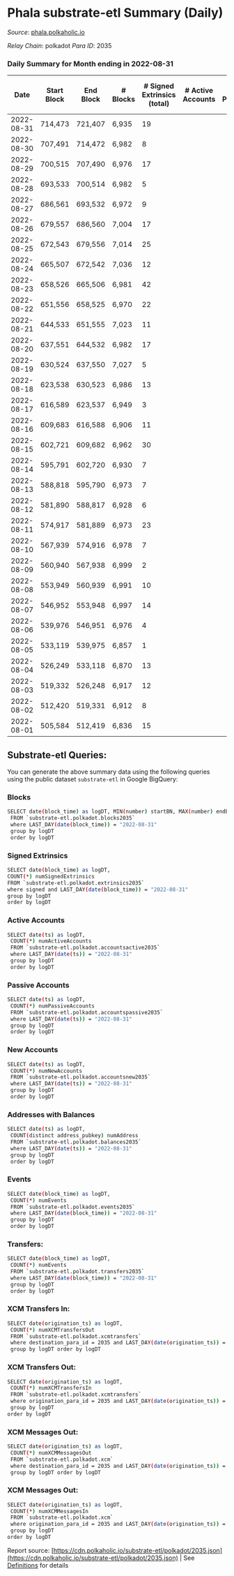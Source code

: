 # Phala substrate-etl Summary (Daily)

_Source_: [phala.polkaholic.io](https://phala.polkaholic.io)

*Relay Chain*: polkadot
*Para ID*: 2035



### Daily Summary for Month ending in 2022-08-31


| Date | Start Block | End Block | # Blocks | # Signed Extrinsics (total) | # Active Accounts | # Passive | # New | # Addresses with Balances | # Events | # Transfers | # XCM Transfers In | # XCM Transfers Out | # XCM In | # XCM Out | Issues | 
| ---- | ----------- | --------- | -------- | --------------------------- | ----------------- | --------- | ----- | ------------------------- | -------- | ----------- | ------------------ | ------------------- | -------- | --------- | ------ |
| 2022-08-31 | 714,473 | 721,407 | 6,935 | 19 |  |  |  | 2,563 | 14,029 | 6 ($48.05) | 1 ($20.41) | 1 ($20.53) |  |  |  |
| 2022-08-30 | 707,491 | 714,472 | 6,982 | 8 |  |  |  | 2,560 | 14,021 | 2 ($68.48) |   |   |  |  |  |
| 2022-08-29 | 700,515 | 707,490 | 6,976 | 17 |  |  |  | 2,558 | 14,075 | 2 ($1.11) |   | 1 ($4.17) |  |  |  |
| 2022-08-28 | 693,533 | 700,514 | 6,982 | 5 |  |  |  | 2,557 | 14,002 |   |   |   |  |  |  |
| 2022-08-27 | 686,561 | 693,532 | 6,972 | 9 |  |  |  | 2,557 | 14,010 | 2 ($16.53) |   | 1 ($0.09) |  |  |  |
| 2022-08-26 | 679,557 | 686,560 | 7,004 | 17 |  |  |  | 2,557 | 14,125 | 4 ($103.25) |   |   |  |  |  |
| 2022-08-25 | 672,543 | 679,556 | 7,014 | 25 |  |  |  | 2,555 | 14,281 | 7 ($525.44) | 5 ($3.41) | 8 ($316.12) |  |  |  |
| 2022-08-24 | 665,507 | 672,542 | 7,036 | 12 |  |  |  | 2,551 | 14,196 | 2 ($8.56) | 4 ($6.97) | 4 ($1.57) |  |  |  |
| 2022-08-23 | 658,526 | 665,506 | 6,981 | 42 |  |  |  | 2,550 | 14,365 | 17 ($66.21) | 8 ($1.44) | 8 ($1.74) |  |  |  |
| 2022-08-22 | 651,556 | 658,525 | 6,970 | 22 |  |  |  | 2,537 | 14,111 | 4 ($88.18) |   | 2 ($0.61) |  |  |  |
| 2022-08-21 | 644,533 | 651,555 | 7,023 | 11 |  |  |  | 2,532 | 14,116 | 4 ($33.03) |   |   |  |  |  |
| 2022-08-20 | 637,551 | 644,532 | 6,982 | 17 |  |  |  | 2,532 | 14,078 | 5 ($38.66) |   |   |  |  |  |
| 2022-08-19 | 630,524 | 637,550 | 7,027 | 5 |  |  |  | 2,528 | 14,098 | 1 ($60.23) |   |   |  |  |  |
| 2022-08-18 | 623,538 | 630,523 | 6,986 | 13 |  |  |  | 2,528 | 14,058 | 2 ($6.04) |   |   |  |  |  |
| 2022-08-17 | 616,589 | 623,537 | 6,949 | 3 |  |  |  | 2,527 | 13,926 | 1 ($0.12) |   |   |  |  |  |
| 2022-08-16 | 609,683 | 616,588 | 6,906 | 11 |  |  |  | 2,526 | 13,920 | 1 ($32.89) |   |   |  |  |  |
| 2022-08-15 | 602,721 | 609,682 | 6,962 | 30 |  |  |  | 2,524 | 14,165 | 1 ($6.70) |   |   |  |  |  |
| 2022-08-14 | 595,791 | 602,720 | 6,930 | 7 |  |  |  | 2,523 | 13,912 | 2 ($5.55) |   |   |  |  |  |
| 2022-08-13 | 588,818 | 595,790 | 6,973 | 7 |  |  |  | 2,522 | 13,993 | 1 ($0.41) |   |   |  |  |  |
| 2022-08-12 | 581,890 | 588,817 | 6,928 | 6 |  |  |  | 2,522 | 13,908 | 2 ($1.48) |   |   |  |  |  |
| 2022-08-11 | 574,917 | 581,889 | 6,973 | 23 |  |  |  | 2,521 | 14,103 | 8 ($10,103.14) |   |   |  |  |  |
| 2022-08-10 | 567,939 | 574,916 | 6,978 | 7 |  |  |  | 2,514 | 14,009 |   |   |   |  |  |  |
| 2022-08-09 | 560,940 | 567,938 | 6,999 | 2 |  |  |  | 2,514 | 14,018 |   |   |   |  |  |  |
| 2022-08-08 | 553,949 | 560,939 | 6,991 | 10 |  |  |  | 2,514 | 14,053 |   |   |   |  |  |  |
| 2022-08-07 | 546,952 | 553,948 | 6,997 | 14 |  |  |  | 2,514 | 14,085 | 2 ($6.16) |   |   |  |  |  |
| 2022-08-06 | 539,976 | 546,951 | 6,976 | 4 |  |  |  | 2,513 | 13,983 |   |   |   |  |  |  |
| 2022-08-05 | 533,119 | 539,975 | 6,857 | 1 |  |  |  | 2,513 | 13,723 |   |   |   |  |  |  |
| 2022-08-04 | 526,249 | 533,118 | 6,870 | 13 |  |  |  | 2,513 | 13,844 | 2 ($1.92) |   |   |  |  |  |
| 2022-08-03 | 519,332 | 526,248 | 6,917 | 12 |  |  |  | 2,512 | 13,918 | 4 ($3.64) |   |   |  |  |  |
| 2022-08-02 | 512,420 | 519,331 | 6,912 | 8 |  |  |  | 2,509 | 13,877 |   |   |   |  |  |  |
| 2022-08-01 | 505,584 | 512,419 | 6,836 | 15 |  |  |  | 2,509 | 13,776 | 2 ($98.54) |   |   |  |  |  |

## Substrate-etl Queries:
You can generate the above summary data using the following queries using the public dataset `substrate-etl` in Google BigQuery:

### Blocks
```bash
SELECT date(block_time) as logDT, MIN(number) startBN, MAX(number) endBN, COUNT(*) numBlocks 
 FROM `substrate-etl.polkadot.blocks2035`  
 where LAST_DAY(date(block_time)) = "2022-08-31" 
 group by logDT 
 order by logDT
```

### Signed Extrinsics
```bash
SELECT date(block_time) as logDT, 
COUNT(*) numSignedExtrinsics 
FROM `substrate-etl.polkadot.extrinsics2035`  
where signed and LAST_DAY(date(block_time)) = "2022-08-31" 
group by logDT 
order by logDT
```

### Active Accounts
```bash
SELECT date(ts) as logDT, 
 COUNT(*) numActiveAccounts 
 FROM `substrate-etl.polkadot.accountsactive2035` 
 where LAST_DAY(date(ts)) = "2022-08-31" 
 group by logDT 
 order by logDT
```

### Passive Accounts
```bash
SELECT date(ts) as logDT, 
 COUNT(*) numPassiveAccounts 
 FROM `substrate-etl.polkadot.accountspassive2035` 
 where LAST_DAY(date(ts)) = "2022-08-31" 
 group by logDT 
 order by logDT
```

### New Accounts
```bash
SELECT date(ts) as logDT, 
 COUNT(*) numNewAccounts 
 FROM `substrate-etl.polkadot.accountsnew2035` 
 where LAST_DAY(date(ts)) = "2022-08-31" 
 group by logDT
 order by logDT
```

### Addresses with Balances
```bash
SELECT date(ts) as logDT,
 COUNT(distinct address_pubkey) numAddress 
 FROM `substrate-etl.polkadot.balances2035` 
 where LAST_DAY(date(ts)) = "2022-08-31" 
 group by logDT 
 order by logDT
```

### Events
```bash
SELECT date(block_time) as logDT, 
 COUNT(*) numEvents 
 FROM `substrate-etl.polkadot.events2035` 
 where LAST_DAY(date(block_time)) = "2022-08-31" 
 group by logDT 
 order by logDT
```

### Transfers:
```bash
SELECT date(block_time) as logDT, 
 COUNT(*) numEvents 
 FROM `substrate-etl.polkadot.transfers2035` 
 where LAST_DAY(date(block_time)) = "2022-08-31" 
 group by logDT 
 order by logDT
```

### XCM Transfers In:
```bash
SELECT date(origination_ts) as logDT, 
 COUNT(*) numXCMTransfersOut 
 FROM `substrate-etl.polkadot.xcmtransfers` 
 where destination_para_id = 2035 and LAST_DAY(date(origination_ts)) = "2022-08-31" 
 group by logDT order by logDT
```

### XCM Transfers Out:
```bash
SELECT date(origination_ts) as logDT, 
 COUNT(*) numXCMTransfersIn 
 FROM `substrate-etl.polkadot.xcmtransfers` 
 where origination_para_id = 2035 and LAST_DAY(date(origination_ts)) = "2022-08-31" 
 group by logDT 
order by logDT
```

### XCM Messages Out:
```bash
SELECT date(origination_ts) as logDT, 
 COUNT(*) numXCMMessagesOut 
 FROM `substrate-etl.polkadot.xcm` 
 where destination_para_id = 2035 and LAST_DAY(date(origination_ts)) = "2022-08-31" 
 group by logDT order by logDT
```

### XCM Messages Out:
```bash
SELECT date(origination_ts) as logDT, 
 COUNT(*) numXCMMessagesIn 
 FROM `substrate-etl.polkadot.xcm` 
 where origination_para_id = 2035 and LAST_DAY(date(origination_ts)) = "2022-08-31" 
 group by logDT 
order by logDT
```


Report source: [https://cdn.polkaholic.io/substrate-etl/polkadot/2035.json](https://cdn.polkaholic.io/substrate-etl/polkadot/2035.json) | See [Definitions](/DEFINITIONS.md) for details
